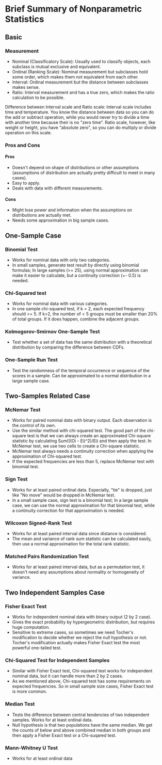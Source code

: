 # Brief Summary of Nonparametric Statistics

## Basic

### Measurement
* Nominal (Classificatory Scale): Usually used to classify objects, each
subclass is mutual exclusive and equivalent.
* Ordinal (Ranking Scale): Nominal measurement but subclasses hold some order,
which makes them not equivalent from each other.
* Interval: Ordinal measurement but the distance between subclasses makes sense.
* Ratio: Interval measurement and has a true zero, which makes the ratio
calculation to be possible.

Difference between Interval scale and Ratio scale: Interval scale includes time
and temperature. You know the distance between data so you can do the add or
subtract operation, while you would never try to divide a time with another time
because their is no "zero time". Ratio scale, however, like weight or height, you
have "absolute zero", so you can do multiply or divide operation on this scale.

### Pros and Cons

#### Pros
* Doesn't depend on shape of distributions or other assumptions (assumptions
of distribution are actually pretty difficult to meet in many cases).
* Easy to apply.
* Deals with data with different measurements.

#### Cons
* Might lose power and information when the assumptions on distributions are
actually met.
* Needs some approximation in big sample cases.

## One-Sample Case

### Binomial Test
* Works for nominal data with only two categories.
* In small samples, generate test result by directly using binomial formulas;
In large samples (>= 25), using normal approximation can make it easier to
calculate, but a continuity correction (+- 0.5) is needed.  

### Chi-Squared test
* Works for nominal data with various categories.
* In one sample chi-squared test, if k = 2, each expected frequency should >= 5. If
k>2, the number of < 5 groups must be smaller than 20% of total groups. If it
does happen, combine the adjacent groups.

### Kolmogorov-Smirnov One-Sample Test
* Test whether a set of data has the same distribution with a theoretical
distribution by comparing the difference between CDFs.

### One-Sample Run Test
* Test the randomness of the temporal occurrence or sequence of the scores in a
sample. Can be approximated to a normal distribution in a large sample case.

## Two-Samples Related Case

### McNemar Test
* Works for paired nominal data with binary output. Each observation is the
control of its own.
* Use the similar method with chi-squared test. The good part of the chi-square
test is that we can always create an approximated Chi-square statistic by
calculating Sum(((Oi - Ei)^2)/Ei) and then apply the test. In McNemar test, we
use two cells to create a Chi-square statistic.
* McNemar test always needs a continuity correction when applying the
approximation of Chi-squared test.
* If the expected frequencies are less than 5, replace McNemar test with
binomial test.

### Sign Test
* Works for at least paired ordinal data. Especially, "tie" is dropped, just
like "No move" would be dropped in McNemar test.
* In a small sample case, sign test is a binomial test; In a large sample case,
we can use the normal approximation for that binomial test, while a continuity
correction for that approximation is needed.

### Wilcoxon Signed-Rank Test
* Works for at least paired interval data since distance is considered.
* The mean and variance of rank sum statistic can be calculated easily, then use a normal
approximation for the total rank statistic.

### Matched Pairs Randomization Test
* Works for at least paired interval data, but as a permutation test, it
doesn't need any assumptions about normality or homogeneity of variance.  

## Two Independent Samples Case

### Fisher Exact Test
* Works for independent nominal data with binary output (2 by 2 case).
* Gives the exact probability by hypergeometric distribution, but requires huge
computation.
* Sensitive to extreme cases, so sometimes we need Tocher's modification to
decide whether we reject the null hypothesis or not. Tocher's modification
actually makes Fisher Exact test the most powerful one-tailed test.

### Chi-Squared Test for Independent Samples
* Similar with Fisher Exact test, Chi-squared test works for independent nominal
data, but it can handle more than 2 by 2 cases.
* As we mentioned above, Chi-squared test has some requirements on expected
frequencies. So in small sample size cases, Fisher Exact test is more common.

### Median Test
* Tests the difference between central tendencies of two independent samples.
Works for at least ordinal data.
* Null hypothesis is that two populations have the same median. We get the counts
of below and above combined median in both groups and then apply a Fisher Exact
test or a Chi-suqared test.

### Mann-Whitney U Test
* Works for at least ordinal data
